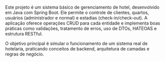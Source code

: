 Este projeto é um sistema básico de gerenciamento de hotel, desenvolvido em Java com Spring Boot. Ele permite o controle de clientes, quartos, usuários (administrador e normal) e estadias (check-in/check-out). A aplicação oferece operações CRUD para cada entidade e implementa boas práticas como validações, tratamento de erros, uso de DTOs, HATEOAS e estrutura RESTful.

O objetivo principal é simular o funcionamento de um sistema real de hotelaria, praticando conceitos de backend, arquitetura de camadas e regras de negócio.
